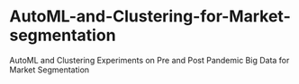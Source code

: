 # AutoML-and-Clustering-for-Market-segmentation
 AutoML and Clustering Experiments  on Pre and Post Pandemic Big Data for  Market Segmentation

